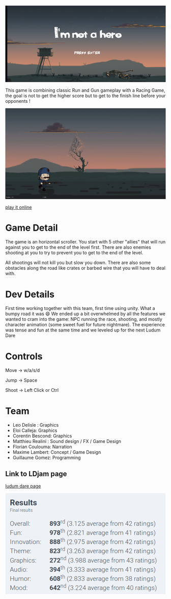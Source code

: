 ![title](GitHubResources/front.png)

This game is combining classic Run and Gun gameplay with a Racing Game, the goal is not to get the higher score
but to get to the finish line before your opponents !

![firstGif.gif](GitHubResources/firstGif.gif)

[play it online](https://guillaume-gomez.github.io/LD41/build/JamVersion/)

# Game Detail

The game is an horizontal scroller.
You start with 5 other "allies" that will run against you to get to the end of the level first.
There are also enemies shooting at you to try to prevent you to get to the end of the level.

All shootings will not kill you but slow you down. 
There are also some obstacles along the road like crates or barbed wire that you will have to deal with.

 
# Dev Details

First time working together with this team, first time using unity. What a bumpy road it was :smile:
We ended up a bit overwhelmed by all the features we wanted to cram into the game: NPC running the race, 
shooting, and mostly character animation (some sweet fuel for future nightmare).
The experience was tense and fun at the same time and we leveled up for the next Ludum Dare


# Controls

Move     ->     w/a/s/d

Jump     ->     Space

Shoot    ->     Left Click or Ctrl


# Team
- Leo Delisle : Graphics
- Eloi Calleja: Graphics
- Corentin Bescond: Graphics
- Matthieu Realini : Sound design / FX / Game Design
- Florian Coulouma: Narration
- Maxime Lambert: Concept / Game Design
- Guillaume Gomez: Programming

## Link to LDjam page

[ludum dare page](https://ldjam.com/events/ludum-dare/41/im-not-a-hero)

![result](GitHubResources/results.png)
